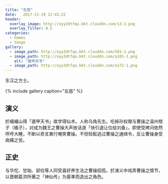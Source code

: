 ```yaml
---
title: "左慈"
date:   2017-11-19 12:41:22
header:
  overlay_image: http://oyy3dtfqo.bkt.clouddn.com/s3-1.png
  overlay_filter: 0.5
categories:
  - Games
  - Sango
gallery:
  - image_path: http://oyy3dtfqo.bkt.clouddn.com/501-1.png
  - image_path: http://oyy3dtfqo.bkt.clouddn.com/a101-1.png
    alt: "遁甲天书"
  - image_path: http://oyy3dtfqo.bkt.clouddn.com/a172-1.png
---
```


东汉之方士。

{% include gallery caption="左慈" %}

## 演义

於峨嵋山得「遁甲天书」故学得仙术。人称乌角先生。吃掉孙权赠与曹操之温州柑子（橘子），对成为魏王之曹操大声放话道「快引退让位给刘备」，即使受拷问依然呼呼大睡，不断以奇言異行嘲笑曹操。不但轻鬆逃过曹操之通缉令，反让曹操身受病痛之苦。

## 正史

与华佗、甘始、郤俭等人同受喜好养生法之曹操招揽。於演义中戏弄曹操之情节，以晋朝葛洪所著之「神仙传」为基準而造出之角色。